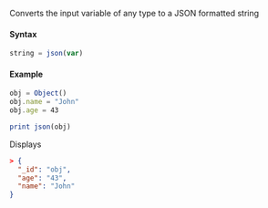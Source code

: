 Converts the input variable of any type to a JSON formatted string

#### Syntax
```js
string = json(var)
```
#### Example
```js
obj = Object()
obj.name = "John"
obj.age = 43

print json(obj)
```
Displays
```json
> {
  "_id": "obj",
  "age": "43",
  "name": "John"
}
```
